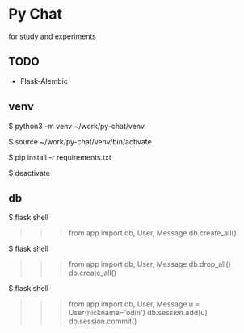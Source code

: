 # Py Chat

for study and experiments


## TODO

* Flask-Alembic


## venv

$ python3 -m venv ~/work/py-chat/venv

$ source ~/work/py-chat/venv/bin/activate

$ pip install -r requirements.txt

$ deactivate

## db

$ flask shell
>>> from app import db, User, Message
>>> db.create_all()

$ flask shell
>>> from app import db, User, Message
>>> db.drop_all()
>>> db.create_all()

$ flask shell
>>> from app import db, User, Message
>>> u = User(nickname='odin')
>>> db.session.add(u)
>>> db.session.commit()


